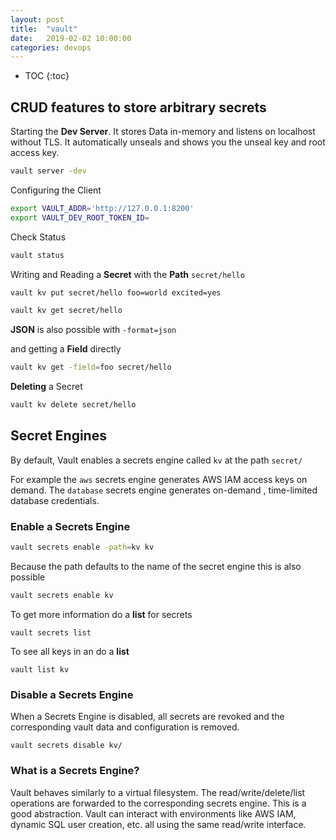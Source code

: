 ```yaml
---
layout: post
title:  "vault"
date:   2019-02-02 10:00:00
categories: devops
---
```


* TOC
{:toc}

## CRUD features to store arbitrary secrets

Starting the **Dev Server**.
It stores Data in-memory and listens on localhost without TLS.
It automatically unseals and shows you the unseal key and root access key.

```bash
vault server -dev
```

Configuring the Client

```bash
export VAULT_ADDR='http://127.0.0.1:8200'
export VAULT_DEV_ROOT_TOKEN_ID=
```

Check Status

```bash
vault status
```

Writing and Reading a **Secret** with the **Path** `secret/hello`

```bash
vault kv put secret/hello foo=world excited=yes
```

```bash
vault kv get secret/hello
```

**JSON** is also possible with `-format=json`

and getting a **Field** directly

```bash
vault kv get -field=foo secret/hello
```

**Deleting** a Secret

```bash
vault kv delete secret/hello
```


## Secret Engines

By default, Vault enables a secrets engine called `kv` at the path `secret/`

For example the `aws` secrets engine generates AWS IAM access keys on demand.
The `database` secrets engine generates on-demand , time-limited database credentials.

### Enable a Secrets Engine

```bash
vault secrets enable -path=kv kv
```

Because the path defaults to the name of the secret engine this is also possible

```bash
vault secrets enable kv
```

To get more information do a **list** for secrets

```
vault secrets list
```

To see all keys in an do a **list**

```
vault list kv
```

### Disable a Secrets Engine

When a Secrets Engine is disabled, all secrets are revoked and the corresponding vault data and configuration is removed.

```
vault secrets disable kv/
```

### What is a Secrets Engine?

Vault behaves similarly to a virtual filesystem. The read/write/delete/list operations are forwarded to the corresponding secrets engine.
This is a good abstraction. Vault can interact with environments like AWS IAM, dynamic SQL user creation, etc. all using the same read/write interface.